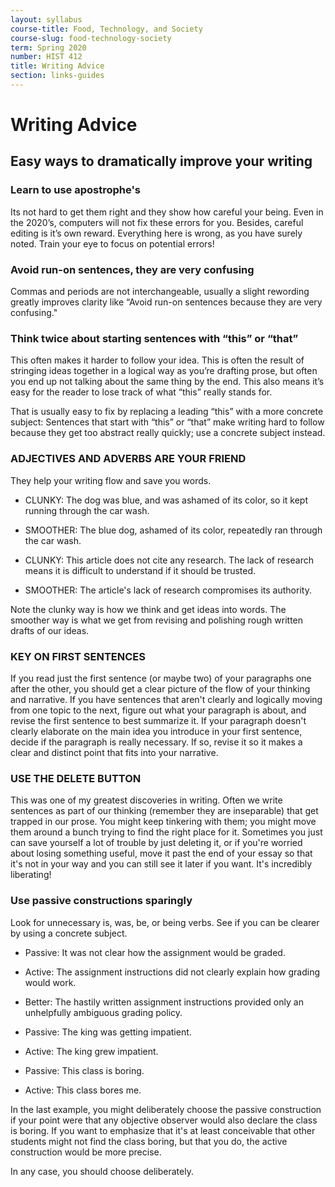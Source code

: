 ```yaml
---
layout: syllabus
course-title: Food, Technology, and Society
course-slug: food-technology-society
term: Spring 2020
number: HIST 412
title: Writing Advice
section: links-guides
---
```


# Writing Advice

## Easy ways to dramatically improve your writing

### Learn to use apostrophe's
Its not hard to get them right and they show how careful your being. Even in the 2020’s, computers will not fix these errors for you. Besides, careful editing is it’s own reward. Everything here is wrong, as you have surely noted. Train your eye to focus on potential errors!

### Avoid run-on sentences, they are very confusing
Commas and periods are not interchangeable, usually a slight rewording greatly improves clarity like “Avoid run-on sentences because they are very confusing."

### Think twice about starting sentences with “this” or “that”
This often makes it harder to follow your idea. This is often the result of stringing ideas together in a logical way as you’re drafting prose, but often you end up not talking about the same thing by the end. This also means it’s easy for the reader to lose track of what “this” really stands for.

That is usually easy to fix by replacing a leading “this” with a more concrete subject: Sentences that start with “this” or “that” make writing hard to follow because they get too abstract really quickly; use a concrete subject instead.

### ADJECTIVES AND ADVERBS ARE YOUR FRIEND
They help your writing flow and save you words.

- CLUNKY: The dog was blue, and was ashamed of its color, so it kept running through the car wash.
- SMOOTHER: The blue dog, ashamed of its color, repeatedly ran through the car wash.

- CLUNKY: This article does not cite any research. The lack of research means it is difficult to understand if it should be trusted.
- SMOOTHER: The article's lack of research compromises its authority.

Note the clunky way is how we think and get ideas into words. The smoother way is what we get from revising and polishing rough written drafts of our ideas.

### KEY ON FIRST SENTENCES
If you read just the first sentence (or maybe two) of your paragraphs one after the other, you should get a clear picture of the flow of your thinking and narrative. If you have sentences that aren't clearly and logically moving from one topic to the next, figure out what your paragraph is about, and revise the first sentence to best summarize it. If your paragraph doesn't clearly elaborate on the main idea you introduce in your first sentence, decide if the paragraph is really necessary. If so, revise it so it makes a clear and distinct point that fits into your narrative.

### USE THE DELETE BUTTON
This was one of my greatest discoveries in writing. Often we write sentences as part of our thinking (remember they are inseparable) that get trapped in our prose. You might keep tinkering with them; you might move them around a bunch trying to find the right place for it. Sometimes you just can save yourself a lot of trouble by just deleting it, or if you're worried about losing something useful, move it past the end of your essay so that it's not in your way and you can still see it later if you want. It's incredibly liberating!

### Use passive constructions sparingly
Look for unnecessary is, was, be, or being verbs. See if you can be clearer by using a concrete subject.

- Passive: It was not clear how the assignment would be graded.
- Active: The assignment instructions did not clearly explain how grading would work.
- Better: The hastily written assignment instructions provided only an unhelpfully ambiguous grading policy.

- Passive: The king was getting impatient.
- Active: The king grew impatient.

- Passive: This class is boring.
- Active: This class bores me.

In the last example, you might deliberately choose the passive construction if your point were that any objective observer would also declare the class is boring. If you want to emphasize that it's at least conceivable that other students might not find the class boring, but that you do, the active construction would be more precise.

In any case, you should choose deliberately.
